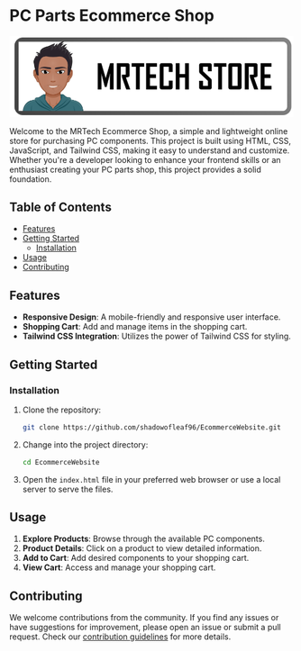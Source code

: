 # PC Parts Ecommerce Shop

![PC Parts Shop Logo](https://github.com/shadowofleaf96/EcommerceWebsite/blob/d5810905eddccf72552092258527e9dfac01971a/images/Screenshot%202023-12-19%20181207.png?raw=true)

Welcome to the MRTech Ecommerce Shop, a simple and lightweight online store for purchasing PC components. This project is built using HTML, CSS, JavaScript, and Tailwind CSS, making it easy to understand and customize. Whether you're a developer looking to enhance your frontend skills or an enthusiast creating your PC parts shop, this project provides a solid foundation.

## Table of Contents

- [Features](#features)
- [Getting Started](#getting-started)
  - [Installation](#installation)
- [Usage](#usage)
- [Contributing](#contributing)

## Features

- **Responsive Design**: A mobile-friendly and responsive user interface.
- **Shopping Cart**: Add and manage items in the shopping cart.
- **Tailwind CSS Integration**: Utilizes the power of Tailwind CSS for styling.

## Getting Started

### Installation

1. Clone the repository:

   ```bash
   git clone https://github.com/shadowofleaf96/EcommerceWebsite.git
   ```

2. Change into the project directory:

   ```bash
   cd EcommerceWebsite
   ```

3. Open the `index.html` file in your preferred web browser or use a local server to serve the files.

## Usage

1. **Explore Products**: Browse through the available PC components.
2. **Product Details**: Click on a product to view detailed information.
3. **Add to Cart**: Add desired components to your shopping cart.
4. **View Cart**: Access and manage your shopping cart.
   
## Contributing

We welcome contributions from the community. If you find any issues or have suggestions for improvement, please open an issue or submit a pull request. Check our [contribution guidelines](CONTRIBUTING.md) for more details.
